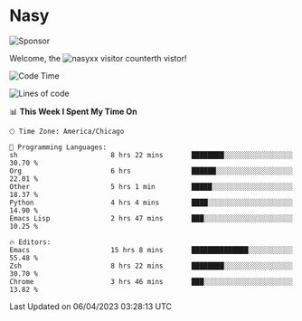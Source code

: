 # Nasy

<!--
<p align="center">
<img height="200" src="https://github-readme-stats.vercel.app/api?username=nasyxx&count_private=true&show_icons=true&theme=dracula&include_all_commits=true"/>
<img height="200" src="https://github-readme-stats.vercel.app/api/top-langs/?username=nasyxx&theme=dracula&hide=html,jupyter+notebook&count_private=true&show_icons=true"/>
</p>

  
----------------
-->

![Sponsor](https://img.shields.io/static/v1.svg?label=Sponsor&message=%E2%9D%A4&logo=GitHub&style=flat&color=pink)
 
Welcome, the ![nasyxx visitor counter](https://count.getloli.com/get/@nasyxx?theme=rule34)th vistor!
 
<!--START_SECTION:waka-->
![Code Time](http://img.shields.io/badge/Code%20Time-3%2C353%20hrs%2034%20mins-blue)

![Lines of code](https://img.shields.io/badge/From%20Hello%20World%20I%27ve%20Written-6.2%20million%20lines%20of%20code-blue)

📊 **This Week I Spent My Time On** 

```text
🕑︎ Time Zone: America/Chicago

💬 Programming Languages: 
sh                       8 hrs 22 mins       ████████░░░░░░░░░░░░░░░░░   30.70 % 
Org                      6 hrs               ██████░░░░░░░░░░░░░░░░░░░   22.01 % 
Other                    5 hrs 1 min         █████░░░░░░░░░░░░░░░░░░░░   18.37 % 
Python                   4 hrs 4 mins        ████░░░░░░░░░░░░░░░░░░░░░   14.90 % 
Emacs Lisp               2 hrs 47 mins       ███░░░░░░░░░░░░░░░░░░░░░░   10.25 % 

🔥 Editors: 
Emacs                    15 hrs 8 mins       ██████████████░░░░░░░░░░░   55.48 % 
Zsh                      8 hrs 22 mins       ████████░░░░░░░░░░░░░░░░░   30.70 % 
Chrome                   3 hrs 46 mins       ███░░░░░░░░░░░░░░░░░░░░░░   13.82 % 
```


 Last Updated on 06/04/2023 03:28:13 UTC
<!--END_SECTION:waka-->

<!-- ![visitors](https://visitor-badge.laobi.icu/badge?page_id=nasyxx.nasyxx) -->

